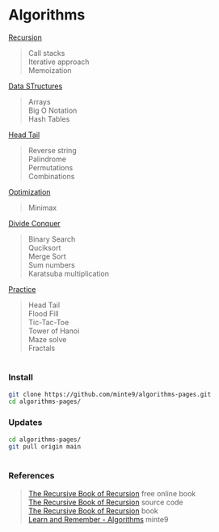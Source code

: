 # Algorithms

[Recursion](./main/recursion/)  
> Call stacks  
> Iterative approach  
> Memoization  

[Data STructures](./main/data_structures/)  
> Arrays  
> Big O Notation  
> Hash Tables  

[Head Tail](./main/head-tail/)  
> Reverse string  
> Palindrome  
> Permutations  
> Combinations  
    
[Optimization](./main/optimization/minimax)  
> Minimax   

[Divide Conquer](./main/divide-conquer/)   
> Binary Search  
> Quciksort  
> Merge Sort  
> Sum numbers  
> Karatsuba multiplication  

[Practice](./practice/)  
> Head Tail  
> Flood Fill  
> Tic-Tac-Toe   
> Tower of Hanoi  
> Maze solve  
> Fractals  
</pre>

#

### Install

~~~sh
git clone https://github.com/minte9/algorithms-pages.git
cd algorithms-pages/
~~~

### Updates

~~~sh
cd algorithms-pages/
git pull origin main
~~~

#

### References
> [The Recursive Book of Recursion](https://inventwithpython.com/recursion/) free online book  
> [The Recursive Book of Recursion](https://github.com/asweigart/the-recursive-book-of-recursion) source code    
> [The Recursive Book of Recursion](https://www.amazon.com/gp/product/B09BKL34VL) book  
> [Learn and Remember - Algorithms](https://www.minte9.com/algorithms) minte9  